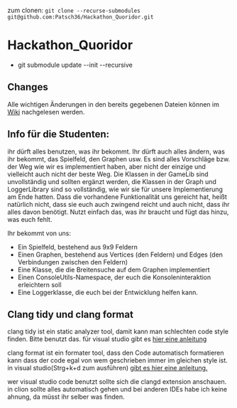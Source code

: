 zum clonen: `git clone --recurse-submodules git@github.com:Patsch36/Hackathon_Quoridor.git`

# Hackathon_Quoridor

- git submodule update --init --recursive

## Changes
Alle wichtigen Änderungen in den bereits gegebenen Dateien können im [Wiki](https://github.com/Patsch36/Hackathon_Quoridor/wiki/Change-History) nachgelesen werden.

## Info für die Studenten:
ihr dürft alles benutzen, was ihr bekommt. Ihr dürft auch alles ändern, was ihr bekommt, das Spielfeld, den Graphen usw. Es sind alles Vorschläge bzw. der Weg wie wir es implementiert haben, aber nicht der einzige und vielleicht auch nicht der beste Weg. Die Klassen in der GameLib sind unvollständig und sollten ergänzt werden, die Klassen in der Graph und LoggerLibrary sind so vollständig, wie wir sie für unsere Implementierung am Ende hatten. Dass die vorhandene Funktionalität uns gereicht hat, heißt natürlich nicht, dass sie euch auch zwingend reicht und auch nicht, dass ihr alles davon benötigt. Nutzt einfach das, was ihr braucht und fügt das hinzu, was euch fehlt. 

Ihr bekommt von uns:
- Ein Spielfeld, bestehend aus 9x9 Feldern
- Einen Graphen, bestehend aus Vertices (den Feldern) und Edges (den Verbindungen zwischen den Feldern)
- Eine Klasse, die die Breitensuche auf dem Graphen implementiert
- Einen ConsoleUtils-Namespace, der euch die Konsoleninteraktion erleichtern soll
- Eine Loggerklasse, die euch bei der Entwicklung helfen kann.

## Clang tidy und clang format

clang tidy ist ein static analyzer tool, damit kann man schlechten code style finden. Bitte benutzt das. für visual studio gibt es [hier eine anleitung](https://docs.microsoft.com/en-us/cpp/code-quality/clang-tidy?view=msvc-160)

clang format ist ein formater tool, dass den Code automatisch formatieren kann dass der code egal von wem geschrieben immer im gleichen style ist. in visual studio(Strg+k+d zum ausführen) [gibt es hier eine anleitung.](https://devblogs.microsoft.com/cppblog/clangformat-support-in-visual-studio-2017-15-7-preview-1/)

wer visual studio code benutzt sollte sich die clangd extension anschauen. in clion sollte alles automatisch gehen und bei anderen IDEs habe ich keine ahnung, da müsst ihr selber was finden.
